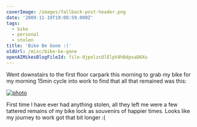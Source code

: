 ```yaml
---
coverImage: /images/fallback-post-header.png
date: '2009-11-19T19:08:59.000Z'
tags:
  - bike
  - personal
  - stolen
title: 'Bike Be Gone :('
oldUrl: /misc/bike-be-gone
openAIMikesBlogFileId: file-0jpnlzcOlElpV4hBdpxaD6Xu
---
```


Went downstairs to the first floor carpark this morning to grab my bike for my morning 15min cycle into work to find that all that remained was this:

<!-- more -->

[![photo](../wp-content/uploads/2009/11/photo.jpg "photo")](../wp-content/uploads/2009/11/photo.jpg)

First time I have ever had anything stolen, all they left me were a few tattered remains of my bike lock as souvenirs of happier times. Looks like my journey to work got that bit longer :(
